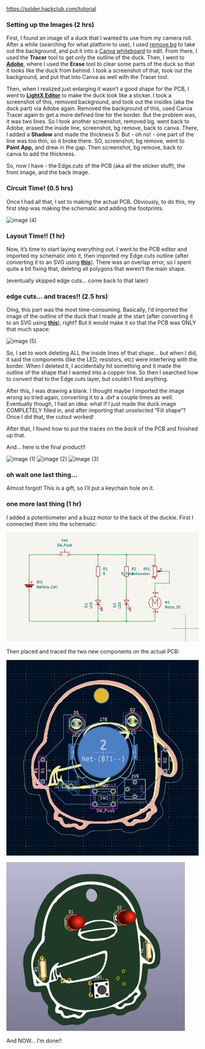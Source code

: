 https://solder.hackclub.com/tutorial

### Setting up the Images (2 hrs)

First, I found an image of a duck that I wanted to use from my camera roll. After a while (searching for what platform to use), I used [remove.bg](http://remove.bg) to take out the background, and put it into a [Canva whiteboard](https://www.canva.com/design/DAGqcYytvX4/wS42PJTTld9inSXreSQHhA/edit?ui=eyJIIjp7IkEiOnRydWV9fQ) to edit. From there, I used the **Tracer** tool to get only the outline of the duck. Then, I went to [**Adobe**](https://new.express.adobe.com/id/urn:aaid:sc:VA6C2:f0548beb-a51e-421c-8bfe-8de2d6e1cd4b?category=brands&resumeid=1750155545739), where I used the **Erase** tool to clear some parts of the duck so that it looks like the duck from behind. I took a screenshot of that, took out the background, and put that into Canva as well with the Tracer tool. 

Then, when I realized just enlarging it wasn’t a good shape for the PCB, I went to [**LightX Editor**](https://www.lightxeditor.com/edit-tools/edit?from=sticker-maker-online&tab=cutout&subTool=stickify&img=blob:https:%2F%2Fwww.lightxeditor.com%2F1432e288-33e1-4690-8d9d-21b384862536&w=490&h=510&action=default_project&social_platform_id=0&targetPage=&edType=3) to make the duck look like a sticker. I took a screenshot of this, removed background, and took out the insides (aka the duck part) via Adobe again. Removed the background of this, used Canva Tracer again to get a more defined line for the border. But the problem was, it was two lines. So I took another screenshot, removed bg, went back to Adobe, erased the inside line, screenshot, bg remove, back to canva. There, I added a **Shadow** and made the thickness 5. But - oh no! - one part of the line was too thin, so it broke there. SO, screenshot, bg remove, went to **Paint App,** and drew in the gap. Then screenshot, bg remove, back to canva to add the thickness. 

So, now I have - the Edge.cuts of the PCB (aka all the sticker stuff), the front image, and the back image.

### Circuit Time! (0.5 hrs)

Once I had all that, I set to making the actual PCB. Obviously, to do this, my first step was making the schematic and adding the footprints.

![image (4)](https://github.com/user-attachments/assets/016af21d-c45a-4227-ae74-6ef5290023f7)

### Layout Time!! (1 hr)

Now, it’s time to start laying everything out. I went to the PCB editor and imported my schematic into it, then imported my Edge.cuts outline (after converting it to an SVG using [**this**](https://www.freeconvert.com/jpg-to-svg/download)). There was an overlap error, so I spent quite a bit fixing that, deleting all polygons that weren’t the main shape. 

(eventually skipped edge cuts… come back to that later)

### edge cuts… and traces!! (2.5 hrs)

Omg, this part was the most time-consuming. Basically, I’d imported the image of the outline of the duck that I made at the start  (after converting it to an SVG using [**this**](https://www.freeconvert.com/jpg-to-svg/download)), right? But it would make it so that the PCB was ONLY that much space:

![image (5)](https://github.com/user-attachments/assets/32fd997d-54c2-46cb-8c1d-67179360a07e)

So, I set to work deleting ALL the inside lines of that shape… but when I did, it said the components (like the LED, resistors, etc) were interfering with the border. When I deleted it, I accidentally hit something and it made the outline of the shape that I wanted into a copper line. So then I searched how to convert that to the Edge.cuts layer, but couldn’t find anything.

After this, I was drawing a blank. I thought maybe I imported the image wrong so tried again, converting it to a .dxf a couple times as well. Eventually though, I had an idea: what if I just made the duck image COMPLETELY filled in, and after importing that unselected “Fill shape”? 
Once I did that, the cutout worked! 

After that, I found how to put the traces on the *back* of the PCB and finished up that. 

And… here is the final product!! 

![image (1)](https://github.com/user-attachments/assets/49034232-796a-441b-beac-dffb8775c450)
![image (2)](https://github.com/user-attachments/assets/f8db3a84-e1cd-4f32-9f5a-0b4c78e83224)
![image (3)](https://github.com/user-attachments/assets/9eefd42c-cd86-46c7-bcb8-a016a1ac3305)


### oh wait one last thing…

Almost forgot! This is a gift, so I’ll put a keychain hole on it.

### one more last thing (1 hr)

I added a potentiometer and a buzz motor to the back of the duckie. First I connected them into the schematic:

![final schematic](<images/final_schem.png>)

Then placed and traced the two new components on the actual PCB:

![pcb preview](<images/pcb_preview.png>)

![final pcb 3d model](<images/final_3d_front.jpeg>)

And NOW… I’m done!!